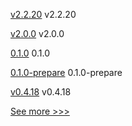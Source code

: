 
[v2.2.20](https://github.com/hyperledger/fabric-sdk-node/releases/tag/v2.2.20) v2.2.20

[v2.0.0](https://github.com/hyperledger/aries-framework-swift/releases/tag/v2.0.0) v2.0.0

[0.1.0](https://github.com/hyperledger/aries-uniffi-wrappers/releases/tag/0.1.0) 0.1.0

[0.1.0-prepare](https://github.com/hyperledger/aries-uniffi-wrappers/releases/tag/0.1.0-prepare) 0.1.0-prepare

[v0.4.18](https://github.com/hyperledger-labs/yui-relayer/releases/tag/v0.4.18) v0.4.18


[See more >>>](https://start-here.hyperledger.org/releases)
